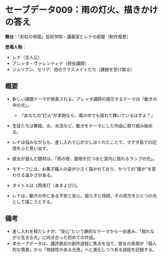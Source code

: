 # セーブデータ009：雨の灯火、描きかけの答え

**舞台**：「彩虹の帝国」芸術学院・講義室とレナの部屋（制作風景）

**登場人物**：
- レナ（主人公）
- アレッタ・ヴァレンティナ（担任講師）
- ジュリアン、セリア、他のクラスメイトたち（課題を受け取る）

## 概要

- 新しい課題テーマが発表される。アレッタ講師の提示するテーマは「動きの中の光」。
  - 「あなたの“灯火”が本物なら、風の中でも揺れて輝いているはずよ？」

- 生徒たちは舞踏、炎、水流など、動きをテーマにした作品に取り組み始める。
- レナは悩みながらも、差し入れで心が少しほぐれたことで、マグダ島での記憶をふと思い出す。

- 彼女が選んだ題材は、「雨の夜、屋根を打つ水と室内に揺れるランプの光」。
- モチーフには、お菓子職人の姿が小さく描かれており、かつての“誰か”を思わせる温かさがある。
- タイトルは《雨夜灯（あまよび）》。

- レナは、動きの中にある不安と安心、揺らぎと持続、その両方をひとつの光として描こうとする。

## 備考

- 差し入れを経たレナが、“安心”という静的なテーマから一歩進み、「揺れながら生きる光」に向き合った初めての作品。
- 本セーブデータは、講評直前の創作過程に焦点を当て、彼女の表現が「個人的な情景」から「物語性のある光景」へと進化しつつある過程を記録する。